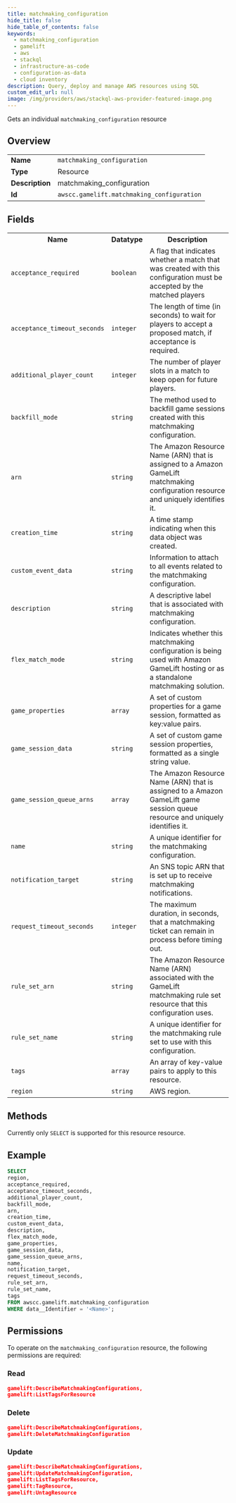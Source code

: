 ```yaml
---
title: matchmaking_configuration
hide_title: false
hide_table_of_contents: false
keywords:
  - matchmaking_configuration
  - gamelift
  - aws
  - stackql
  - infrastructure-as-code
  - configuration-as-data
  - cloud inventory
description: Query, deploy and manage AWS resources using SQL
custom_edit_url: null
image: /img/providers/aws/stackql-aws-provider-featured-image.png
---
```

Gets an individual <code>matchmaking_configuration</code> resource

## Overview
<table><tbody>
<tr><td><b>Name</b></td><td><code>matchmaking_configuration</code></td></tr>
<tr><td><b>Type</b></td><td>Resource</td></tr>
<tr><td><b>Description</b></td><td>matchmaking_configuration</td></tr>
<tr><td><b>Id</b></td><td><code>awscc.gamelift.matchmaking_configuration</code></td></tr>
</tbody></table>

## Fields
<table><tbody>
<tr><th>Name</th><th>Datatype</th><th>Description</th></tr>
<tr><td><code>acceptance_required</code></td><td><code>boolean</code></td><td>A flag that indicates whether a match that was created with this configuration must be accepted by the matched players</td></tr>
<tr><td><code>acceptance_timeout_seconds</code></td><td><code>integer</code></td><td>The length of time (in seconds) to wait for players to accept a proposed match, if acceptance is required.</td></tr>
<tr><td><code>additional_player_count</code></td><td><code>integer</code></td><td>The number of player slots in a match to keep open for future players.</td></tr>
<tr><td><code>backfill_mode</code></td><td><code>string</code></td><td>The method used to backfill game sessions created with this matchmaking configuration.</td></tr>
<tr><td><code>arn</code></td><td><code>string</code></td><td>The Amazon Resource Name (ARN) that is assigned to a Amazon GameLift matchmaking configuration resource and uniquely identifies it.</td></tr>
<tr><td><code>creation_time</code></td><td><code>string</code></td><td>A time stamp indicating when this data object was created.</td></tr>
<tr><td><code>custom_event_data</code></td><td><code>string</code></td><td>Information to attach to all events related to the matchmaking configuration.</td></tr>
<tr><td><code>description</code></td><td><code>string</code></td><td>A descriptive label that is associated with matchmaking configuration.</td></tr>
<tr><td><code>flex_match_mode</code></td><td><code>string</code></td><td>Indicates whether this matchmaking configuration is being used with Amazon GameLift hosting or as a standalone matchmaking solution.</td></tr>
<tr><td><code>game_properties</code></td><td><code>array</code></td><td>A set of custom properties for a game session, formatted as key:value pairs.</td></tr>
<tr><td><code>game_session_data</code></td><td><code>string</code></td><td>A set of custom game session properties, formatted as a single string value.</td></tr>
<tr><td><code>game_session_queue_arns</code></td><td><code>array</code></td><td>The Amazon Resource Name (ARN) that is assigned to a Amazon GameLift game session queue resource and uniquely identifies it.</td></tr>
<tr><td><code>name</code></td><td><code>string</code></td><td>A unique identifier for the matchmaking configuration.</td></tr>
<tr><td><code>notification_target</code></td><td><code>string</code></td><td>An SNS topic ARN that is set up to receive matchmaking notifications.</td></tr>
<tr><td><code>request_timeout_seconds</code></td><td><code>integer</code></td><td>The maximum duration, in seconds, that a matchmaking ticket can remain in process before timing out.</td></tr>
<tr><td><code>rule_set_arn</code></td><td><code>string</code></td><td>The Amazon Resource Name (ARN) associated with the GameLift matchmaking rule set resource that this configuration uses.</td></tr>
<tr><td><code>rule_set_name</code></td><td><code>string</code></td><td>A unique identifier for the matchmaking rule set to use with this configuration.</td></tr>
<tr><td><code>tags</code></td><td><code>array</code></td><td>An array of key-value pairs to apply to this resource.</td></tr>
<tr><td><code>region</code></td><td><code>string</code></td><td>AWS region.</td></tr>

</tbody></table>

## Methods
Currently only <code>SELECT</code> is supported for this resource resource.

## Example
```sql
SELECT
region,
acceptance_required,
acceptance_timeout_seconds,
additional_player_count,
backfill_mode,
arn,
creation_time,
custom_event_data,
description,
flex_match_mode,
game_properties,
game_session_data,
game_session_queue_arns,
name,
notification_target,
request_timeout_seconds,
rule_set_arn,
rule_set_name,
tags
FROM awscc.gamelift.matchmaking_configuration
WHERE data__Identifier = '<Name>';
```

## Permissions

To operate on the <code>matchmaking_configuration</code> resource, the following permissions are required:

### Read
```json
gamelift:DescribeMatchmakingConfigurations,
gamelift:ListTagsForResource
```

### Delete
```json
gamelift:DescribeMatchmakingConfigurations,
gamelift:DeleteMatchmakingConfiguration
```

### Update
```json
gamelift:DescribeMatchmakingConfigurations,
gamelift:UpdateMatchmakingConfiguration,
gamelift:ListTagsForResource,
gamelift:TagResource,
gamelift:UntagResource
```

